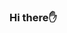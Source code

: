 ### Hi there✋

<!--
**Himanshu1244363** is a ✨ _special_✨ repositary because its'README.md' (this file) appears on github profile.

Here are some ideas to get you started:

-🔭 I'm currently working on ...
-🌲 I'm currently learning ...
-👯‍♂ I'm looking to collabrate on ...
-🤔 I'm looking for help with ...
-😕 Ask me about:...
-📫 HOW to reach me:...
-😁 Pronouns:...
- $ Fun fact: ...
-->
